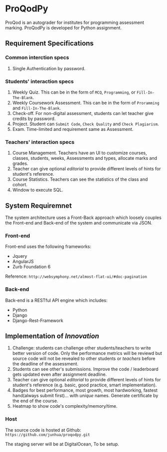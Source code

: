 # ProQodPy

ProQod is an autograder for institutes for programming assessment marking. ProQodPy is developed for Python assignment.

## Requirement Specifications

### Common interction specs
1. Single Authentication by password.

### Students' interaction specs
1. Weekly Quiz. This can be in the form of `MCQ`, `Programming`, or `Fill-In-The-Blank`.
2. Weekly Coursework Assessment. This can be in the form of `Proramming` and `Fill-In-The-Blank`.
3. Check-off. For non-digital assessment, students can let teacher give credits by password.
4. Project. Student can `Submit Code`, `Check Quality` and `Check Plagiarism`.
5. Exam. Time-limited and requirement same as Assessment.

### Teachers' interaction specs
1. Course Management. Teachers have an UI to customize courses, classes, students, weeks, Assessments and types, allocate marks and grades. 
2. Teacher can give optional *editorial* to provide different levels of hints for student's reference.
3. Course Statistics. Teachers can see the statistics of the class and cohort.
4. Window to execute SQL.

## System Requiremnet
The system architecture uses a Front-Back approach which loosely couples the Front-end and Back-end of the system and communicate via JSON.

### Front-end
Front-end uses the following frameworks:
* Jquery
* AngularJS
* Zurb Foundation 6

Reference:
`http://websymphony.net/almost-flat-ui/#doc-pagination`


### Back-end
Back-end is a RESTful API engine which includes:
* Python
* Django
* Django-Rest-Framework

## Implementation of *Innovation*
1. Challenge: students can challenge other students/teachers to write better version of code. Only the performance metrics will be reviewd but source code will not be revealed to other students or *teachers* before the deadline of the assessment.
2. Students can see other's submissions. Improve the code / leaderboard gets updated even after assignment deadline.
3. Teacher can give optional *editorial* to provide different levels of hints for student's reference (e.g. basic, good practice, smart implementation).
4. Badges for best performance, most growth, most hardworking, fastest hand(always submit first)... with *unique* names. Generate certificate by the end of the course.
5. Heatmap to show code's complexity/memory/time.


### Host
The source code is hosted at Github:
```https://github.com/junhua/proqodpy.git```

The staging server will be at DigitalOcean, To be setup.

